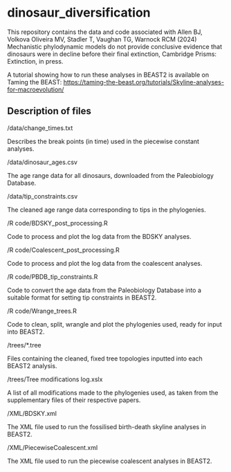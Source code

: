 # dinosaur_diversification
This repository contains the data and code associated with Allen BJ, Volkova Oliveira MV, Stadler T, Vaughan TG, Warnock RCM (2024) Mechanistic phylodynamic models do not provide conclusive evidence that dinosaurs were in decline before their final extinction, Cambridge Prisms: Extinction, in press.

A tutorial showing how to run these analyses in BEAST2 is available on Taming the BEAST: https://taming-the-beast.org/tutorials/Skyline-analyses-for-macroevolution/

## Description of files

/data/change_times.txt

Describes the break points (in time) used in the piecewise constant analyses.

/data/dinosaur_ages.csv

The age range data for all dinosaurs, downloaded from the Paleobiology Database.

/data/tip_constraints.csv

The cleaned age range data corresponding to tips in the phylogenies.

/R code/BDSKY_post_processing.R

Code to process and plot the log data from the BDSKY analyses.

/R code/Coalescent_post_processing.R

Code to process and plot the log data from the coalescent analyses.

/R code/PBDB_tip_constraints.R

Code to convert the age data from the Paleobiology Database into a suitable format for setting tip constraints in BEAST2.

/R code/Wrange_trees.R

Code to clean, split, wrangle and plot the phylogenies used, ready for input into BEAST2.

/trees/*.tree

Files containing the cleaned, fixed tree topologies inputted into each BEAST2 analysis.

/trees/Tree modifications log.xslx

A list of all modifications made to the phylogenies used, as taken from the supplementary files of their respective papers.

/XML/BDSKY.xml

The XML file used to run the fossilised birth-death skyline analyses in BEAST2.

/XML/PiecewiseCoalescent.xml

The XML file used to run the piecewise coalescent analyses in BEAST2.
